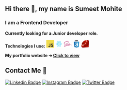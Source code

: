 ## Hi there 👋, my name is Sumeet Mohite
### I am a Frontend Developer 
**Currently looking for a Junior developer role.**

**Technologies I use:**
<code><img height="25" src="https://raw.githubusercontent.com/github/explore/80688e429a7d4ef2fca1e82350fe8e3517d3494d/topics/javascript/javascript.png"></code>
<code><img height="25" src="https://raw.githubusercontent.com/github/explore/80688e429a7d4ef2fca1e82350fe8e3517d3494d/topics/react/react.png"></code>
<code><img height="25" src="https://raw.githubusercontent.com/github/explore/80688e429a7d4ef2fca1e82350fe8e3517d3494d/topics/sass/sass.png"></code>
<code><img height="25" src="https://raw.githubusercontent.com/github/explore/80688e429a7d4ef2fca1e82350fe8e3517d3494d/topics/css/css.png"></code>
<code><img height="25" src="https://raw.githubusercontent.com/github/explore/80688e429a7d4ef2fca1e82350fe8e3517d3494d/topics/ruby/ruby.png"></code>

**My portfolio website ➜ [Click to view](https://sumeetmohite.github.io/site "Sumeet Mohite")**

##  Contact Me :speech_balloon:
[![Linkedin Badge](https://img.shields.io/badge/-sumeetmohite-2166C2?style=flat-square&logo=Linkedin&logoColor=white&link=https://www.linkedin.com/in/sumeetmohite/)](https://www.linkedin.com/in/sumeetmohite/)
[![Instagram Badge](https://img.shields.io/badge/-@sumeetmohite9-F04C5B?style=flat-square&labelColor=F04C5B&logo=instagram&logoColor=white&link=https://www.instagram.com/sumeetmohite9/)](https://www.instagram.com/sumeetmohite9/)
[![Twitter Badge](https://img.shields.io/badge/-@sumeetmohite9-30A1F2?style=flat-square&labelColor=30A1F2&logo=twitter&logoColor=white&link=https://twitter.com/sumeetmohite9)](https://twitter.com/sumeetmohite9)  

